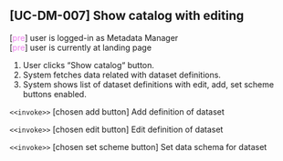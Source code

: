 [UC-DM-007] Show catalog with editing
---

[<span style="color: violet;">pre</span>] user is logged-in as Metadata Manager<br/>
[<span style="color: violet;">pre</span>] user is currently at landing page

1. User clicks “Show catalog“ button.
2. System fetches data related with dataset definitions.
3. System shows list of dataset definitions with edit, add, set scheme buttons enabled.

`<<invoke>>` [chosen add button]  Add definition of dataset

`<<invoke>>` [chosen edit button] Edit definition of dataset

`<<invoke>>` [chosen set scheme button] Set data schema for dataset
